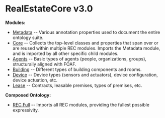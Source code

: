 # RealEstateCore v3.0

**Modules:**
* [Metadata](metadata.html) -- Various annotation properties used to document the entire ontology suite.
* [Core](core.html) -- Collects the top-level classes and properties that span over or are reused within multiple REC modules. Imports the Metadata module, and is imported by all other specific child modules.
* [Agents](agents.html) -- Basic types of agents (people, organizations, groups), structurally aligned with FOAF.
* [Building](building.html) -- Different types of building components and rooms.
* [Device](device.html) -- Device types (sensors and actuators), device configuration, device actuation, etc.
* [Lease](lease.html) -- Contracts, leasable premises, types of premises, etc.

**Composed Ontology:**
* [REC Full](full.html) -- Imports all REC modules, providing the fullest possible expressivity.
